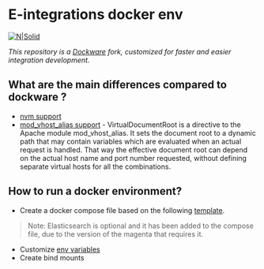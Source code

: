 # E-integrations docker env

[![N|Solid](https://logeecom.com/wp-content/uploads/2016/09/logo-original.png)](https://logeecom.com/)

 _This repository is a [Dockware](https://docs.dockware.io/) fork, customized for faster and easier integration development._

## What are the main differences compared to dockware ?
- [nvm support](https://github.com/nvm-sh/nvm)
- [mod_vhost_alias support](https://httpd.apache.org/docs/2.4/mod/mod_vhost_alias.html#virtualdocumentroot) - VirtualDocumentRoot is a directive to the Apache module mod_vhost_alias. It sets the document root to a dynamic path that may contain variables which are evaluated when an actual request is handled. That way the effective document root can depend on the actual host name and port number requested, without defining separate virtual hosts for all the combinations.

## How to run a docker environment?
- Create a docker compose file based on the following [template](https://github.com/logeecom-dev/e-integrations-docker-env/blob/main/docker-compose.dist).
 > Note: Elasticsearch is optional and it has been added to the compose file, due to the version of the magenta that requires it.
- Customize [env variables](https://docs.dockware.io/features/environment-variables)
- Create bind mounts

